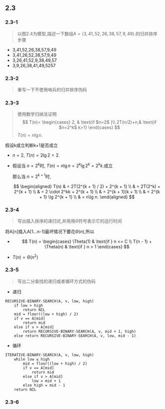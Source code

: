 ## 2.3

### 2.3-1

> 以图2.4为模型,描述一下数组$A = \langle 3, 41, 52, 26, 38, 57, 9, 49 \rangle$.的归并排序步骤

* 3,41,52,26,38,57,9,49
* 3,41,26,52,38,57,9,49
* 3,26,41,52,9,38,49,57
* 3,9,26,38,41,49,5257

### 2.3-2

> 重写一下不使用哨兵的归并排序伪码

### 2.3-3

> 使用数学归纳法证明
> $$
> T(n)=
> 	\begin{cases}
> 		2, & \text{if $n=2$ }\\
> 		2T(n/2)+n,& \text{if $n=2^k$  k>1}
> 	\end{cases}
> $$
> $T(n) = n\lg n$.

假设k成立判断k+1是否成立

-  $n = 2$, $T(n) = 2\lg 2 = 2$.

- 假设当 $n = 2^k$时, $T(n) = n\lg n = 2^k \lg 2^k = 2^kk$.成立

  那么当 $n = 2^{k + 1}$时,

  $$ \begin{aligned} T(n) & = 2T(2^{k + 1} / 2) + 2^{k + 1} \\ & = 2T(2^k) + 2^{k + 1} \\ & = 2 \cdot 2^kk + 2^{k + 1} \\ & = 2^{k + 1}(k + 1) \\ & = 2^{k + 1} \lg 2^{k + 1} \\ & = n\lg n. \end{aligned} $$

### 2.3-4

> 写出插入排序的递归式,并用用$\Theta$符号表示它的运行时间

将A[n]插入A[1...n-1]最坏情况下要花$\Theta(n)$,所以

* $$ T(n) = \begin{cases} \Theta(1) & \text{if } n <= C \\ T(n - 1) + \Theta(n) & \text{if } n > 1 \end{cases} $$

* $T(n)=\Theta(n^2)$

### 2.3-5

> 写出二分查找的递归或者循环方式的伪码

* 递归

```
RECURSIVE-BINARY-SEARCH(A, v, low, high)
    if low > high
        return NIL
    mid = floor((low + high) / 2)
    if v == A[mid]
        return mid
    else if v > A[mid]
        return RECURSIVE-BINARY-SEARCH(A, v, mid + 1, high)
    else return RECURSIVE-BINARY-SEARCH(A, v, low, mid - 1)
```

* 循环

```
ITERATIVE-BINARY-SEARCH(A, v, low, high)
    while low ≤ high
        mid = floor((low + high) / 2)
        if v == A[mid]
            return mid
        else if v > A[mid]
            low = mid + 1
        else high = mid - 1
    return NIL
```



### 2.3-6

> 
